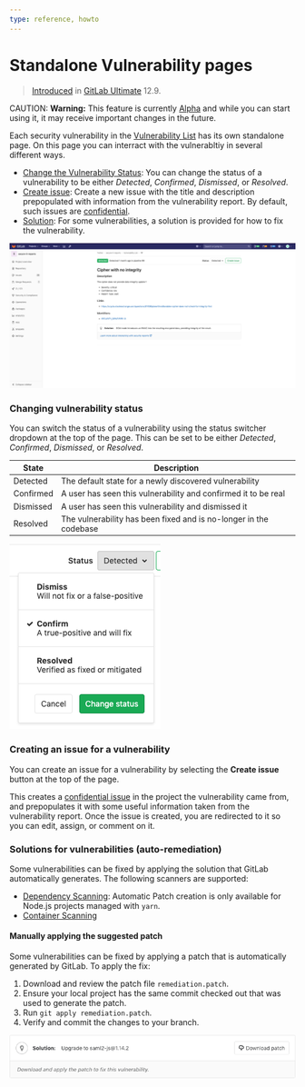```yaml
---
type: reference, howto
---
```


# Standalone Vulnerability pages

<!-- TODO: When was this introduced? -->
> [Introduced](https://gitlab.com/gitlab-org/gitlab/issues/13561) in [GitLab Ultimate](https://about.gitlab.com/pricing/) 12.9.

CAUTION: **Warning:**
This feature is currently [Alpha](https://about.gitlab.com/handbook/product/#alpha-beta-ga) and while you can start using it, it may receive important changes in the future.

Each security vulnerability in the [Vulnerability List](./index.md) has its own standalone page.
On this page you can interract with the vulnerabltiy in several different ways.

- [Change the Vulnerability Status](#changing-vulnerability-status): You can change the status of a vulnerability to be either _Detected_, _Confirmed_, _Dismissed_, or _Resolved_.
- [Create issue](#creating-an-issue-for-a-vulnerability): Create a new issue with the title and description prepopulated with information from the vulnerability report. By default, such issues are [confidential](../project/issues/confidential_issues.md).
- [Solution](#solutions-for-vulnerabilities-auto-remediation): For some vulnerabilities, a solution is provided for how to fix the vulnerability.

![Standalone vulnerability page](img/standalone-vulnerability-page.png)

### Changing vulnerability status

You can switch the status of a vulnerability using the status switcher dropdown at the top of the page.
This can be set to be either _Detected_, _Confirmed_, _Dismissed_, or _Resolved_.

| State | Description |
|-----------|-------------------------------------------------------------------|
| Detected | The default state for a newly discovered vulnerability |
| Confirmed | A user has seen this vulnerability and confirmed it to be real |
| Dismissed | A user has seen this vulnerability and dismissed it |
| Resolved | The vulnerability has been fixed and is no-longer in the codebase |

![Vulnerability status switcher](img/status-switcher.png)

### Creating an issue for a vulnerability

You can create an issue for a vulnerability by selecting the **Create issue** button at the top of the page.

This creates a [confidential issue](../project/issues/confidential_issues.md) in the project the vulnerability came from, and prepopulates it with some useful information taken from the vulnerability report.
Once the issue is created, you are redirected to it so you can edit, assign, or comment on it.

### Solutions for vulnerabilities (auto-remediation)

Some vulnerabilities can be fixed by applying the solution that GitLab automatically generates.
The following scanners are supported:

- [Dependency Scanning](dependency_scanning/index.md):
  Automatic Patch creation is only available for Node.js projects managed with
  `yarn`.
- [Container Scanning](container_scanning/index.md)

#### Manually applying the suggested patch

Some vulnerabilities can be fixed by applying a patch that is automatically generated by GitLab. To apply the fix:

1. Download and review the patch file `remediation.patch`.
1. Ensure your local project has the same commit checked out that was used to generate the patch.
1. Run `git apply remediation.patch`.
1. Verify and commit the changes to your branch.

![Apply patch for dependency scanning](../img/vulnerability_solution.png)